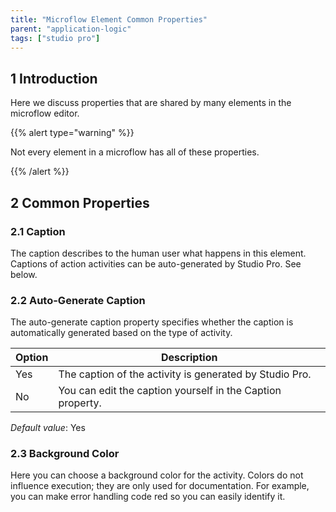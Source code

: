 ```yaml
---
title: "Microflow Element Common Properties"
parent: "application-logic"
tags: ["studio pro"]
---
```


## 1 Introduction

Here we discuss properties that are shared by many elements in the microflow editor.

{{% alert type="warning" %}}

Not every element in a microflow has all of these properties.

{{% /alert %}}

## 2 Common Properties

### 2.1 Caption

The caption describes to the human user what happens in this element. Captions of action activities can be auto-generated by Studio Pro. See below.

### 2.2 Auto-Generate Caption

The auto-generate caption property specifies whether the caption is automatically generated based on the type of activity.

| Option | Description |
| --- | --- |
| Yes | The caption of the activity is generated by Studio Pro. |
| No | You can edit the caption yourself in the Caption property. |

_Default value_: Yes

### 2.3 Background Color

Here you can choose a background color for the activity. Colors do not influence execution; they are only used for documentation. For example, you can make error handling code red so you can easily identify it.
